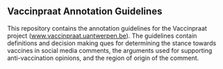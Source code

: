 ## Vaccinpraat Annotation Guidelines

This repository contains the annotation guidelines for the Vaccinpraat project (www.vaccinpraat.uantwerpen.be). The guidelines contain definitions and decision making ques for determining the stance towards vaccines in social media comments, the arguments used for supporting anti-vaccination opinions, and the region of origin of the comment.
